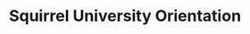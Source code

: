 ---
layout:         summary
title:          "Squirrel University Orientation"
breadcrumb:     "Summary"  
---